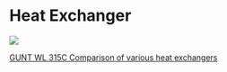# Heat Exchanger

![](https://www.gunt.de/images/datasheet/1495/WL-315C-Comparison-of-various-heat-exchangers-gunt-1495-zeichnung.jpg)

[GUNT WL 315C Comparison of various heat exchangers](https://www.gunt.de/en/products/comparison-of-various-heat-exchangers/060.315C0/wl315c/glct-1:pa-148:pr-1495)
